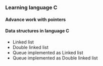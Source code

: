 ### Learning language C
#### Advance work with pointers
#### Data structures in language C
  * Linked list
  * Double linked list
  * Queue implemented as Linked list
  * Queue implemented as Double linked list

